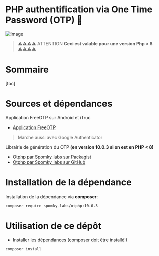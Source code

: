 # PHP authentification via One Time Password (OTP) 👋

![Image](https://github.com/LiliwoL/PHP-Authentication-OTP/raw/php7/img/img.png)

> ⚠️⚠️⚠️⚠️ ATTENTION **Ceci est valable pour une version Php < 8** ⚠️⚠️⚠️⚠️

# Sommaire

[toc]

# Sources et dépendances

Application FreeOTP sur Android et iTruc
* [Application FreeOTP](hhttps://freeotp.github.io)

> Marche aussi avec Google Authenticator

Librairie de génération du OTP **(en version 10.0.3 si on est en PHP < 8)**
* [Otphp par Spomky labs sur Packagist](https://packagist.org/packages/spomky-labs/otphp#v10.0.3)
* [Otphp par Spomky labs sur GitHub](https://github.com/Spomky-Labs/otphp/tree/10.0.x)

# Installation de la dépendance

Installation de la dépendance via **composer**:

```bash
composer require spomky-labs/otphp:10.0.3
```

# Utilisation de ce dépôt


* Installer les dépendances (composer doit être installé!)
```bash
composer install
```
